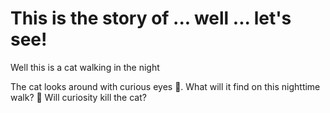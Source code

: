 # This is the story of ... well ... let's see!

Well this is a cat walking in the night

The cat looks around with curious eyes 👀.
What will it find on this nighttime walk? 🐾
Will curiosity kill the cat?
